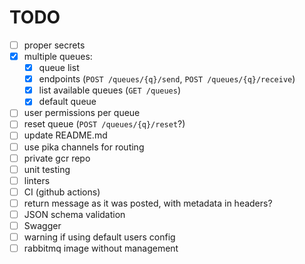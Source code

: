 # TODO

- [ ] proper secrets
- [x] multiple queues:
  - [x] queue list
  - [x] endpoints (`POST /queues/{q}/send`, `POST /queues/{q}/receive`)
  - [x] list available queues (`GET /queues`)
  - [x] default queue
- [ ] user permissions per queue
- [ ] reset queue (`POST /queues/{q}/reset`?)
- [ ] update README.md
- [ ] use pika channels for routing
- [ ] private gcr repo
- [ ] unit testing
- [ ] linters
- [ ] CI (github actions)
- [ ] return message as it was posted, with metadata in headers?
- [ ] JSON schema validation
- [ ] Swagger
- [ ] warning if using default users config
- [ ] rabbitmq image without management
